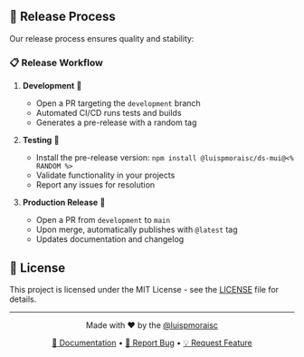 ## 🚢 Release Process

Our release process ensures quality and stability:

### 📋 Release Workflow

1. **Development** 🔧

   - Open a PR targeting the `development` branch
   - Automated CI/CD runs tests and builds
   - Generates a pre-release with a random tag

2. **Testing** 🧪

   - Install the pre-release version: `npm install @luispmoraisc/ds-mui@<% RANDOM %>`
   - Validate functionality in your projects
   - Report any issues for resolution

3. **Production Release** 🚀
   - Open a PR from `development` to `main`
   - Upon merge, automatically publishes with `@latest` tag
   - Updates documentation and changelog

## 📄 License

This project is licensed under the MIT License - see the [LICENSE](https://github.com/luispmoraisc/siul.core/blob/main/LICENSE) file for details.

---

<div align="center">
  <p>Made with ❤️ by the <a href="https://github.com/luispmoraisc">@luispmoraisc</a></p>
  <p>
    <a href="https://luispmoraisc.github.io/siul.core/">📖 Documentation</a> •
    <a href="https://github.com/luispmoraisc/siul.core/issues">🐛 Report Bug</a> •
    <a href="https://github.com/luispmoraisc/siul.core/issues">💡 Request Feature</a>
  </p>
</div>
